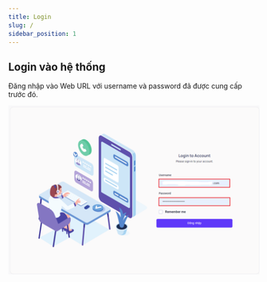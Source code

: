 ```yaml
---
title: Login
slug: /
sidebar_position: 1
---
```


## Login vào hệ thống

Đăng nhập vào Web URL với username và password đã được cung cấp trước đó.

![PITEL](./img/loginaccount.png)